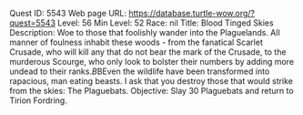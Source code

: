 Quest ID: 5543
Web page URL: https://database.turtle-wow.org/?quest=5543
Level: 56
Min Level: 52
Race: nil
Title: Blood Tinged Skies
Description: Woe to those that foolishly wander into the Plaguelands. All manner of foulness inhabit these woods - from the fanatical Scarlet Crusade, who will kill any that do not bear the mark of the Crusade, to the murderous Scourge, who only look to bolster their numbers by adding more undead to their ranks.$B$BEven the wildlife have been transformed into rapacious, man eating beasts. I ask that you destroy those that would strike from the skies: The Plaguebats.
Objective: Slay 30 Plaguebats and return to Tirion Fordring.
